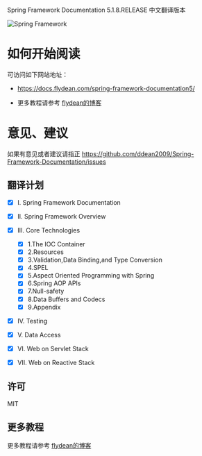 # 
Spring Framework Documentation 5.1.8.RELEASE 中文翻译版本

![Spring Framework](https://spring.io/img/homepage/icon-spring-framework.svg)

# 如何开始阅读

可访问如下网站地址：
- https://docs.flydean.com/spring-framework-documentation5/

- 更多教程请参考 [flydean的博客](www.flydean.com)

# 意见、建议

如果有意见或者建议请指正 https://github.com/ddean2009/Spring-Framework-Documentation/issues


## 翻译计划


- [x] I. Spring Framework Documentation
- [x] II. Spring Framework Overview
- [X] III. Core Technologies
    - [X] 1.The IOC Container
    - [X] 2.Resources
    - [X] 3.Validation,Data Binding,and Type Conversion
    - [X] 4.SPEL
    - [X] 5.Aspect Oriented Programming with Spring
    - [X] 6.Spring AOP APIs
    - [X] 7.Null-safety
    - [X] 8.Data Buffers and Codecs
    - [X] 9.Appendix 
- [X] IV. Testing
- [X] V. Data Access
- [X] VI. Web on Servlet Stack
- [X] VII. Web on Reactive Stack

    
    
## 许可
MIT

## 更多教程
更多教程请参考 [flydean的博客](www.flydean.com)
